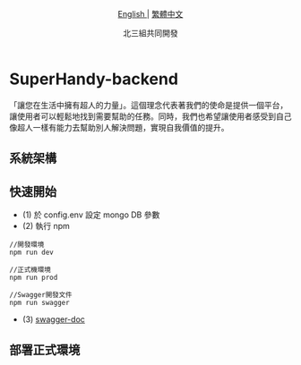<p align="center">
  <a href="./README.md"> English </a> | <a href="./README.zh-TW.md"> 繁體中文
  </a>
</p>
  
<p align="center">
  北三組共同開發<br></a>
<br>

</p>

# SuperHandy-backend

「讓您在生活中擁有超人的力量」。這個理念代表著我們的使命是提供一個平台，讓使用者可以輕鬆地找到需要幫助的任務。同時，我們也希望讓使用者感受到自己像超人一樣有能力去幫助別人解決問題，實現自我價值的提升。

## 系統架構

## 快速開始

-   (1) 於 config.env 設定 mongo DB 參數
-   (2) 執行 npm

```
//開發環境
npm run dev

//正式機環境
npm run prod

//Swagger開發文件
npm run swagger

```

-   (3) [swagger-doc](http://localhost:3000/api-doc/)

## 部署正式環境
